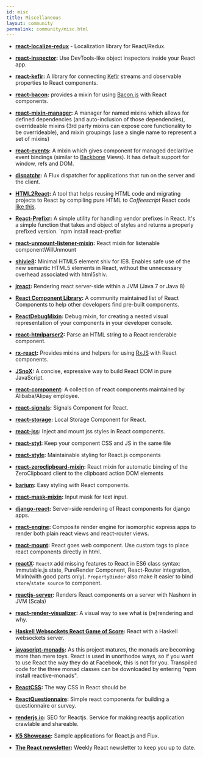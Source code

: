 ```yaml
---
id: misc
title: Miscellaneous
layout: community
permalink: community/misc.html
---
```


* **[react-localize-redux](https://github.com/ryandrewjohnson/react-localize-redux)** - Localization library for React/Redux.

* **[react-inspector](https://github.com/xyc/react-inspector):** Use DevTools-like object inspectors inside your React app.
* **[react-kefir](https://github.com/rvikmanis/react-kefir):** A library for connecting [Kefir](http://rpominov.github.io/kefir/) streams and observable properties to React components.
* **[react-bacon](https://github.com/jamesmacaulay/react-bacon):** provides a mixin for using [Bacon.js](https://github.com/baconjs/bacon.js) with React components.
* **[react-mixin-manager](https://github.com/jhudson8/react-mixin-manager):** A manager for named mixins which allows for defined dependencies (and auto-inclusion of those dependencies), overrideable mixins (3rd party mixins can expose core functionality to be overrideable), and mixin groupings (use a single name to represent a set of mixins)
* **[react-events](https://github.com/jhudson8/react-events):** A mixin which gives component for managed declaritive event bindings (similar to [Backbone](http://backbonejs.org/) Views).  It has default support for window, refs and DOM.
* **[dispatchr](https://github.com/ouchtown/dispatchr):** A Flux dispatcher for applications that run on the server and the client.
* **[HTML2React](http://html2react.alhur.es/):** A tool that helps reusing HTML code and migrating projects to React by compiling pure HTML to _Coffeescript_ React code [like this](http://blog.vjeux.com/2013/javascript/react-coffeescript.html).
* **[React-Prefixr](https://github.com/naman34/react-stylePrefixr):** A simple utility for handling vendor prefixes in React. It's a simple function that takes and object of styles and returns a properly prefixed version. `npm install react-prefixr
* **[react-unmount-listener-mixin](https://github.com/syranide/react-unmount-listener-mixin):** React mixin for listenable componentWillUnmount
* **[shivie8](https://github.com/syranide/shivie8):** Minimal HTML5 element shiv for IE8. Enables safe use of the new semantic HTML5 elements in React, without the unnecessary overhead associated with html5shiv.
* **[jreact](https://github.com/KnisterPeter/jreact):** Rendering react server-side within a JVM (Java 7 or Java 8)
* **[React Component Library](https://leesalminen.github.io):** A community maintained list of React Components
to help other developers find pre-built components.
* **[ReactDebugMixin](http://tryspace.github.io/ReactDebugMixin):** Debug mixin, for creating a nested visual representation of your components in your developer console.
* **[react-htmlparser2](https://github.com/browniefed/htmlparser2-react):** Parse an HTML string to a React renderable component.
* **[rx-react](https://github.com/fdecampredon/rx-react):** Provides mixins and helpers for using [RxJS](https://github.com/Reactive-Extensions/RxJS/) with React components.
* **[JSnoX](https://github.com/af/JSnoX):** A concise, expressive way to build React DOM in pure JavaScript.
* **[react-component](https://github.com/react-component/):** A collection of react components maintained by Alibaba/Alipay employee.
* **[react-signals](https://github.com/yuanyan/react-signals):** Signals Component for React.
* **[react-storage](https://github.com/yuanyan/react-storage):** Local Storage Component for React.
* **[react-jss](https://github.com/jsstyles/react-jss):** Inject and mount jss styles in React components.
* **[react-styl](https://github.com/nick/react-styl):** Keep your component CSS and JS in the same file
* **[react-style](https://github.com/js-next/react-style):** Maintainable styling for React.js components
* **[react-zeroclipboard-mixin](https://github.com/wizardzloy/react-zeroclipboard-mixin):** React mixin for automatic binding of the ZeroClipboard client to the clipboard action DOM elements
* **[barium](https://github.com/yuanyan/barium):** Easy styling with React components.
* **[react-mask-mixin](https://github.com/borbit/react-mask-mixin):** Input mask for text input.
* **[django-react](https://github.com/markfinger/django-react):** Server-side rendering of React components for django apps.
* **[react-engine](https://github.com/paypal/react-engine):** Composite render engine for isomorphic express apps to render both plain react views and react-router views.
* **[react-mount](https://github.com/greenish/react-mount):** React goes web component. Use custom tags to place react components directly in html.
* **[reactX](https://github.com/timnew/reactx):** `ReactX` add missing features to React in ES6 class syntax: Immutable.js state, PureRender Component, React-Router integration, MixIn(with good parts only). `PropertyBinder` also make it easier to bind `store`/`state source` to component.
* **[reactjs-server](https://github.com/DGolubets/reactjs-server):** Renders React components on a server with Nashorn in JVM (Scala)
* **[react-render-visualizer](https://github.com/redsunsoft/react-render-visualizer):** A visual way to see what is (re)rendering and why.
* **[Haskell Websockets React Game of Score](https://www.fpcomplete.com/user/dschalk/Websockets%20Game%20of%20Score):** React with a Haskell websockets server.
* **[javascript-monads](https://github.com/dschalk/javascript-monads):** As this project matures, the monads are becoming more than mere toys. React is used in unorthodox ways, so if you want to use React the way they do at Facebook, this is not for you. Transpiled code for the three monad classes can be downloaded by entering "npm install reactive-monads".
* **[ReactCSS](http://reactcss.com/):** The way CSS in React should be
* **[ReactQuestionnaire](https://github.com/kouryuu/react-questionnaire):** Simple react components for building a questionnaire or survey.
* **[renderjs.io](http://renderjs.io):** SEO for Reactjs. Service for making reactjs application crawlable and shareable.
* **[K5 Showcase](https://showcase.cloud.global.fujitsu.com):** Sample applications for React.js and Flux.
* **[The React newsletter](http://theproblemsolver.nl/TheReactNewsletter/Subscribe):** Weekly React newsletter to keep you up to date.
